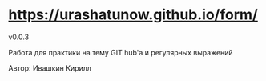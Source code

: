 # https://urashatunow.github.io/form/

v0.0.3

Работа для практики на тему GIT hub'а и регулярных выражений

Автор: Ивашкин Кирилл
